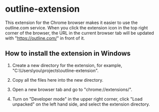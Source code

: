 # outline-extension 

This extension for the Chrome browser makes it easier to use the outline.com service. When you click the extension icon in the top right corner of the browser, the URL in the current browser tab will be updated with "https://outline.com/" in front of it. 

## How to install the extension in Windows 

1. Create a new directory for the extension, for example, "C:\Users\you\projects\outline-extension". 

2. Copy all the files here into the new directory. 

3. Open a new browser tab and go to "chrome://extensions/". 

4. Turn on "Developer mode" in the upper right corner, click "Load unpacked" on the left hand side, and select the extension directory. 
